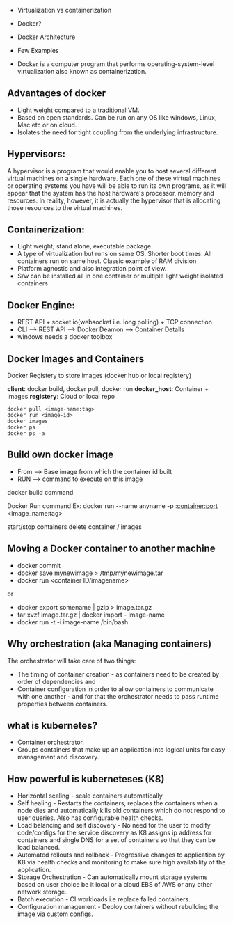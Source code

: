 * Virtualization vs containerization
* Docker?
* Docker Architecture
* Few Examples

* Docker is a computer program that performs operating-system-level virtualization also known as containerization.

## Advantages of docker
* Light weight compared to a traditional VM.
* Based on open standards. Can be run on any OS like windows, Linux, Mac etc or on cloud.
* Isolates the need for tight coupling from the underlying infrastructure.

## Hypervisors: 
A hypervisor is a program that would enable you to host several different virtual machines on a single hardware. Each one of these virtual machines or operating systems you have will be able to run its own programs, as it will appear that the system has the host hardware's processor, memory and resources. In reality, however, it is actually the hypervisor that is allocating those resources to the virtual machines.

## Containerization: 
* Light weight, stand alone, executable package.
* A type of virtualization but runs on same OS. Shorter boot times. All containers run on same host. Classic example of RAM division
* Platform agnostic and also integration point of view.
* S/w can be installed all in one container or multiple light weight isolated containers

## Docker Engine: 
* REST API + socket.io(websocket i.e. long polling) + TCP connection
* CLI --> REST API --> Docker Deamon --> Container Details
* windows needs a docker toolbox

## Docker Images and Containers
Docker Registery to store images (docker hub or local registery)

**client**: docker build, docker pull, docker run
**docker_host**: Container + images 
**registery**: Cloud or local repo

```
docker pull <image-name:tag> 
docker run <image-id>
docker images
docker ps
docker ps -a
```
## Build own docker image
* From --> Base image from which the container id built
* RUN --> command to execute on this image

docker build command

Docker Run command Ex: docker run --name anyname -p <host-port>:<container:port> <image_name:tag>

start/stop containers
delete container / images

## Moving a Docker container to another machine
* docker commit
* docker save mynewimage > /tmp/mynewimage.tar
* docker run <container ID/imagename>

or

* docker export somename | gzip > image.tar.gz
* tar xvzf image.tar.gz | docker import - image-name
* docker run -t -i image-name /bin/bash

## Why orchestration (aka Managing containers)
The orchestrator will take care of two things:

* The timing of container creation - as containers need to be created by order of dependencies and
* Container configuration in order to allow containers to communicate with one another - and for that the orchestrator needs to pass runtime properties between containers. 

## what is kubernetes? 
* Container orchestrator.
* Groups containers that make up an application into logical units for easy management and discovery.

## How powerful is kuberneteses (K8)
* Horizontal scaling - scale containers automatically
* Self healing - Restarts the containers, replaces the containers when a node dies and automatically kills old containers which do not respond to user queries. Also has configurable health checks.
* Load balancing and self discovery - No need for the user to modify code/configs for the service discovery as K8 assigns ip address for containers and single DNS for a set of containers so that they can be load balanced.
* Automated rollouts and rollback - Progressive changes to application by K8 via health checks and monitoring to make sure high availability of the application.
* Storage Orchestration - Can automatically mount storage systems based on user choice be it local or a cloud EBS of AWS or any other network storage.
* Batch execution - CI workloads i.e replace failed containers.
* Configuration management - Deploy containers without rebuilding the image via custom configs.


